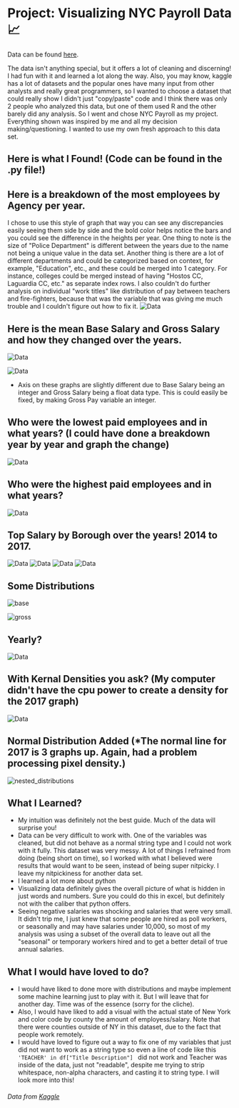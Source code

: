 # Project: Visualizing NYC Payroll Data :chart_with_upwards_trend:
Data can be found [here](https://www.kaggle.com/new-york-city/nyc-citywide-payroll-data).

The data isn't anything special, but it offers a lot of cleaning and discerning! I had fun with it and learned a lot along the way. Also, you may know, kaggle has a lot of datasets and the popular ones have many input from other analysts and really great programmers, so I wanted to choose a dataset that could really show I didn't just "copy/paste" code and I think there was only 2 people who analyzed this data, but one of them used R and the other barely did any analysis. So I went and chose NYC Payroll as my project. Everything shown was inspired by me and all my decision making/questioning. I wanted to use my own fresh approach to this data set.

## Here is what I Found! (Code can be found in the .py file!) 

## Here is a breakdown of the most employees by Agency per year. 
I chose to use this style of graph that way you can see any discrepancies
easily seeing them side by side and the bold color helps notice the bars and you could see the difference in the heights per year. One thing to note is the size of "Police Department" is different between the years due to the name not being a unique value in the data set. Another thing is there are a lot of different departments and could be categorized based on context, for example, "Education", etc., and these could be merged into 1 category. For instance, colleges could be merged instead of having "Hostos CC, Laguardia CC, etc." as separate index rows. I also couldn't do further analysis on individual "work titles" like distribution of pay between teachers and fire-fighters, because that was the variable that was giving me much trouble and I couldn't figure out how to fix it.
![Data](https://user-images.githubusercontent.com/23710841/37132894-3c34f71e-225e-11e8-81b9-f24a0542c03b.png)

## Here is the mean Base Salary and Gross Salary and how they changed over the years. 
![Data](https://user-images.githubusercontent.com/23710841/37130181-4d9ca956-2250-11e8-8ca6-799e8f92bb74.png)

![Data](https://user-images.githubusercontent.com/23710841/37130182-4daa812a-2250-11e8-955d-922d516f0543.png)
- Axis on these graphs are slightly different due to Base Salary being an integer and Gross Salary being a float data type. This is could easily be fixed, by making Gross Pay variable an integer.
## Who were the lowest paid employees and in what years? (I could have done a breakdown year by year and graph the change)
![Data](https://user-images.githubusercontent.com/23710841/37130179-4d881efa-2250-11e8-8f2d-81c347f94040.png)
## Who were the highest paid employees and in what years?
![Data](https://user-images.githubusercontent.com/23710841/37130178-4d7da150-2250-11e8-9aa9-614f37942986.png)

## Top Salary by Borough over the years! 2014 to 2017.
![Data](https://user-images.githubusercontent.com/23710841/37130169-4d106356-2250-11e8-8414-dce65a7fbc0d.png)
![Data](https://user-images.githubusercontent.com/23710841/37132454-ce0bc03a-225b-11e8-8b4d-8499deb533d2.png)
![Data](https://user-images.githubusercontent.com/23710841/37132456-ce316c72-225b-11e8-85f4-0727f57c3576.png)
![Data](https://user-images.githubusercontent.com/23710841/37132455-ce1931f2-225b-11e8-81a0-700a8eb56c6b.png)

## Some Distributions
![base](https://user-images.githubusercontent.com/23710841/37167217-4cb1fe5e-22cf-11e8-8df3-da3d00dc2fb9.png)

![gross](https://user-images.githubusercontent.com/23710841/37167223-50d24a2a-22cf-11e8-8d75-079632a36385.png)

## Yearly?
![Data](https://user-images.githubusercontent.com/23710841/37130175-4d5b605e-2250-11e8-9160-28f1977473f9.png)

## With Kernal Densities you ask? (My computer didn't have the cpu power to  create a density for the 2017 graph)
![Data](https://user-images.githubusercontent.com/23710841/37130174-4d4a986e-2250-11e8-836f-fb260d5c8be2.png)

## Normal Distribution Added (*The normal line for 2017 is 3 graphs up. Again, had a problem processing pixel density.)
![nested_distributions](https://user-images.githubusercontent.com/23710841/37166690-b7645550-22cd-11e8-81d9-f92b7fed14fc.png)


## What I Learned?
- My intuition was definitely not the best guide. Much of the data will surprise you!
- Data can be very difficult to work with. One of the variables was cleaned, but did not behave as a normal string type and I could not work with it fully. This dataset was very messy. A lot of things I refrained from doing (being short on time), so I worked with what I believed were results that would want to be seen, instead of being super nitpicky. I leave my nitpickiness for another data set.
- I learned a lot more about python
- Visualizing data definitely gives the overall picture of what is hidden in just words and numbers. Sure you could do this in excel, but definitely not with the caliber that python offers.
- Seeing negative salaries was shocking and salaries that were very small. It didn't trip me, I just knew that some people are hired as poll workers, or seasonally and may have salaries under 10,000, so most of my analysis was using a subset of the overall data to leave out all the "seasonal" or temporary workers hired and to get a better detail of true annual salaries.
## What I would have loved to do?
- I would have liked to done more with distributions and maybe implement some machine learning just to play with it. But I will leave that for another day. Time was of the essence (sorry for the cliche).
- Also, I would have liked to add a visual with the actual state of New York and color code by county the amount of employess/salary. Note that there were counties outside of NY in this dataset, due to the fact that people work remotely.
- I would have loved to figure out a way to fix one of my variables that just did not want to work as a string type so even a line of code like this ```'TEACHER' in df["Title Description"] ``` did not work and Teacher was inside of the data, just not "readable", despite me trying to strip whitespace, non-alpha characters, and casting it to string type. I will look more into this!


###### Data from [Kaggle](https://www.kaggle.com/competitions)
